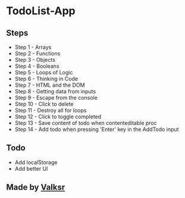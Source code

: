 TodoList-App
============

## Steps
<ul>
  <li>Step 1 - Arrays </li>
  <li>Step 2 - Functions</li>
  <li>Step 3 - Objects</li>
  <li>Step 4 - Booleans </li>
  <li>Step 5 - Loops of Logic </li>
  <li>Step 6 - Thinking in Code</li>
  <li>Step 7 - HTML and the DOM </li>
  <li>Step 8 - Getting data from inputs </li>
  <li>Step 9 - Escape from the console </li>
  <li>Step 10 - Click to delete</li>
  <li>Step 11 - Destroy all for loops </li>
  <li>Step 12 - Click to toggle completed</li>
  <li>Step 13 - Save content of todo when contenteditable proc</li>
  <li>Step 14 - Add todo when pressing 'Enter' key in the AddTodo input</li>
</ul>

## Todo
<ul>
  <li>Add localStorage</li>
  <li>Add better UI</li>
</ul>

**Made** by [Valksr](https://github.com/Valksr)
-------------------